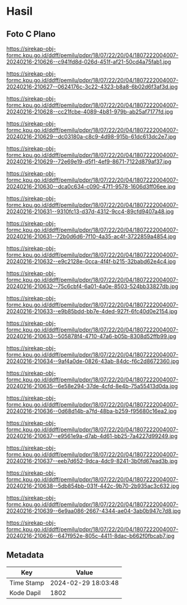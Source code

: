 # Hasil

## Foto C Plano

https://sirekap-obj-formc.kpu.go.id/ddff/pemilu/pdpr/18/07/22/20/04/1807222004007-20240216-210626--c941fd8d-026d-451f-af21-50cd4a75fab1.jpg

https://sirekap-obj-formc.kpu.go.id/ddff/pemilu/pdpr/18/07/22/20/04/1807222004007-20240216-210627--0624176c-3c22-4323-b8a8-6b02d6f3af3d.jpg

https://sirekap-obj-formc.kpu.go.id/ddff/pemilu/pdpr/18/07/22/20/04/1807222004007-20240216-210628--cc21fcbe-4089-4b81-979b-ab25af7177fd.jpg

https://sirekap-obj-formc.kpu.go.id/ddff/pemilu/pdpr/18/07/22/20/04/1807222004007-20240216-210629--dc03180a-c8c9-4d98-915b-61dc613dc2e7.jpg

https://sirekap-obj-formc.kpu.go.id/ddff/pemilu/pdpr/18/07/22/20/04/1807222004007-20240216-210629--72e69e19-d5f1-4ef9-8671-7122d879af37.jpg

https://sirekap-obj-formc.kpu.go.id/ddff/pemilu/pdpr/18/07/22/20/04/1807222004007-20240216-210630--dca0c634-c090-47f1-9578-1606d3ff06ee.jpg

https://sirekap-obj-formc.kpu.go.id/ddff/pemilu/pdpr/18/07/22/20/04/1807222004007-20240216-210631--9310fc13-d37d-4312-9cc4-89cfd9407a48.jpg

https://sirekap-obj-formc.kpu.go.id/ddff/pemilu/pdpr/18/07/22/20/04/1807222004007-20240216-210631--72b0d6d6-7f10-4a35-ac4f-3722859a4854.jpg

https://sirekap-obj-formc.kpu.go.id/ddff/pemilu/pdpr/18/07/22/20/04/1807222004007-20240216-210632--e9c2128e-0cca-4f4f-b215-32babd62e4c4.jpg

https://sirekap-obj-formc.kpu.go.id/ddff/pemilu/pdpr/18/07/22/20/04/1807222004007-20240216-210632--75c6cbf4-6a01-4a0e-8503-524bb33827db.jpg

https://sirekap-obj-formc.kpu.go.id/ddff/pemilu/pdpr/18/07/22/20/04/1807222004007-20240216-210633--e9b85bdd-bb7e-4ded-927f-6fc40d0e2154.jpg

https://sirekap-obj-formc.kpu.go.id/ddff/pemilu/pdpr/18/07/22/20/04/1807222004007-20240216-210633--505878f4-4710-47a6-b05b-8308d52ffb99.jpg

https://sirekap-obj-formc.kpu.go.id/ddff/pemilu/pdpr/18/07/22/20/04/1807222004007-20240216-210634--9af4a0de-0826-43ab-84dc-f6c2d8672360.jpg

https://sirekap-obj-formc.kpu.go.id/ddff/pemilu/pdpr/18/07/22/20/04/1807222004007-20240216-210635--6e58e294-37de-4cfd-8e4b-75a55413d0da.jpg

https://sirekap-obj-formc.kpu.go.id/ddff/pemilu/pdpr/18/07/22/20/04/1807222004007-20240216-210636--0d68d14b-a7fd-48ba-b259-f95680c16ea2.jpg

https://sirekap-obj-formc.kpu.go.id/ddff/pemilu/pdpr/18/07/22/20/04/1807222004007-20240216-210637--e9561e9a-d7ab-4d61-bb25-7a4227d99249.jpg

https://sirekap-obj-formc.kpu.go.id/ddff/pemilu/pdpr/18/07/22/20/04/1807222004007-20240216-210637--eeb7d652-9dca-4dc9-8241-3b0fd67ead3b.jpg

https://sirekap-obj-formc.kpu.go.id/ddff/pemilu/pdpr/18/07/22/20/04/1807222004007-20240216-210638--5db854bb-031f-442c-9b70-2b935ac3c632.jpg

https://sirekap-obj-formc.kpu.go.id/ddff/pemilu/pdpr/18/07/22/20/04/1807222004007-20240216-210639--6e9aa086-2667-4344-ae04-3ab0b947c7d8.jpg

https://sirekap-obj-formc.kpu.go.id/ddff/pemilu/pdpr/18/07/22/20/04/1807222004007-20240216-210626--647f952e-805c-4411-8dac-b662f0fbcab7.jpg


## Metadata

| Key        | Value               |
| ---------- | ------------------- |
| Time Stamp | 2024-02-29 18:03:48 |
| Kode Dapil | 1802                |



